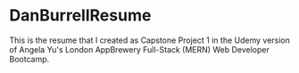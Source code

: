 # DanBurrellResume
This is the resume that I created as Capstone Project 1 in the Udemy version of Angela Yu's London AppBrewery Full-Stack (MERN) Web Developer Bootcamp.
